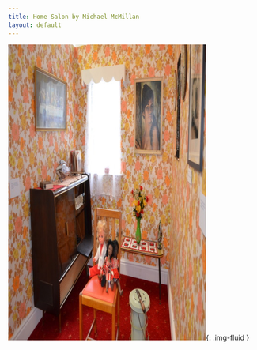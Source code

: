 ```yaml
---
title: Home Salon by Michael McMillan
layout: default
---
```

![](/images/blog/DSC_0513.jpeg){: .img-fluid }
